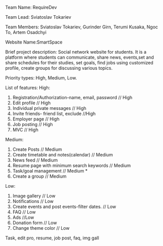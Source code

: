 Team Name: RequireDev

Team Lead: Sviatoslav Tokariev

Team Members:
Sviatoslav Tokariev, 
Gurinder Girn, 
Terumi Kusaka, 
Ngoc To, 
Artem Osadchyi

Website Name:SmartSpace

Brief project description:
Social network website for students. 
It is a platform where students can communicate, share news, events,set and share schedules for their studies, set goals, find jobs using customized profile, create groups for discussing various topics.

Priority types: High, Medium, Low.

List of features:
High:
1.	Registration/Authorization-name, email, password // High
2.	Edit profile // High
3. Individual private messages // High 
4.  Invite friends- friend list, exclude  //High
5.  Employer page // High
6. Job posting // High
7.  MVC // High

Medium:
1. Create Posts // Medium
2. Create timetable and notes(calendar) // Medium
3. News feed // Medium
4. Resume page with minimum search keywords // Medium
5. Task/goal management // Medium *
6. Create a group // Medium

Low:
1.	Image gallery // Low
2.	Notifications // Low
3.  Create events and post events-filter dates. // Low
4. FAQ // Low
5. Ads //Low
6. Donation form // Low
7. Change theme color // Low

Task, edit pro, resume, job post, faq, img gall